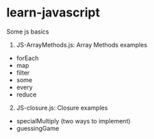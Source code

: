 # learn-javascript
Some js basics

1. JS-ArrayMethods.js:  Array Methods examples
  - forEach
  - map
  - filter
  - some
  - every
  - reduce
  
2. JS-closure.js:  Closure examples
  - specialMultiply (two ways to implement)
  - guessingGame
